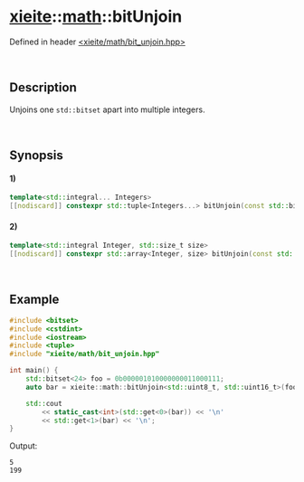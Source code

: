 # [xieite](../../xieite.md)\:\:[math](../../math.md)\:\:bitUnjoin
Defined in header [<xieite/math/bit_unjoin.hpp>](../../../include/xieite/math/bit_unjoin.hpp)

&nbsp;

## Description
Unjoins one `std::bitset` apart into multiple integers.

&nbsp;

## Synopsis
#### 1)
```cpp
template<std::integral... Integers>
[[nodiscard]] constexpr std::tuple<Integers...> bitUnjoin(const std::bitset<(... + xieite::types::sizeBits<Integers>)>& value) noexcept;
```
#### 2)
```cpp
template<std::integral Integer, std::size_t size>
[[nodiscard]] constexpr std::array<Integer, size> bitUnjoin(const std::bitset<xieite::types::sizeBits<Integer> * size>& value) noexcept;
```

&nbsp;

## Example
```cpp
#include <bitset>
#include <cstdint>
#include <iostream>
#include <tuple>
#include "xieite/math/bit_unjoin.hpp"

int main() {
    std::bitset<24> foo = 0b000001010000000011000111;
    auto bar = xieite::math::bitUnjoin<std::uint8_t, std::uint16_t>(foo);

    std::cout
        << static_cast<int>(std::get<0>(bar)) << '\n'
        << std::get<1>(bar) << '\n';
}
```
Output:
```
5
199
```
